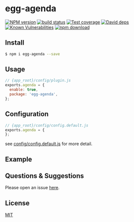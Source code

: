 # egg-agenda

[![NPM version][npm-image]][npm-url]
[![build status][travis-image]][travis-url]
[![Test coverage][codecov-image]][codecov-url]
[![David deps][david-image]][david-url]
[![Known Vulnerabilities][snyk-image]][snyk-url]
[![npm download][download-image]][download-url]

[npm-image]: https://img.shields.io/npm/v/egg-agenda.svg?style=flat-square
[npm-url]: https://npmjs.org/package/egg-agenda
[travis-image]: https://img.shields.io/travis/eggjs/egg-agenda.svg?style=flat-square
[travis-url]: https://travis-ci.org/eggjs/egg-agenda
[codecov-image]: https://img.shields.io/codecov/c/github/eggjs/egg-agenda.svg?style=flat-square
[codecov-url]: https://codecov.io/github/eggjs/egg-agenda?branch=master
[david-image]: https://img.shields.io/david/eggjs/egg-agenda.svg?style=flat-square
[david-url]: https://david-dm.org/eggjs/egg-agenda
[snyk-image]: https://snyk.io/test/npm/egg-agenda/badge.svg?style=flat-square
[snyk-url]: https://snyk.io/test/npm/egg-agenda
[download-image]: https://img.shields.io/npm/dm/egg-agenda.svg?style=flat-square
[download-url]: https://npmjs.org/package/egg-agenda

<!--
Description here.
-->

## Install

```bash
$ npm i egg-agenda --save
```

## Usage

```js
// {app_root}/config/plugin.js
exports.agenda = {
  enable: true,
  package: 'egg-agenda',
};
```

## Configuration

```js
// {app_root}/config/config.default.js
exports.agenda = {
};
```

see [config/config.default.js](config/config.default.js) for more detail.

## Example

<!-- example here -->

## Questions & Suggestions

Please open an issue [here](https://github.com/eggjs/egg/issues).

## License

[MIT](LICENSE)
